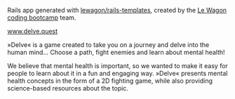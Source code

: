 Rails app generated with [lewagon/rails-templates](https://github.com/lewagon/rails-templates), created by the [Le Wagon coding bootcamp](https://www.lewagon.com) team.

www.delve.quest

»Delve« is a game created to take you on a journey and delve into the human mind... Choose a path, fight enemies and learn about mental health!

We believe that mental health is important, so we wanted to make it easy for people to learn about it in a fun and engaging way. »Delve« presents mental health concepts in the form of a 2D fighting game, while also providing science-based resources about the topic.
